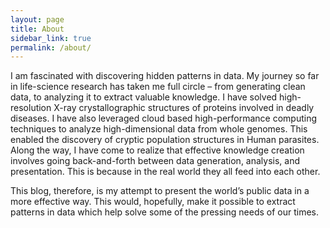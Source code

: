 ```yaml
---
layout: page
title: About
sidebar_link: true
permalink: /about/
---
```


I am fascinated with discovering hidden patterns in data. My journey so far in life-science research has taken me full circle – from generating clean data, to analyzing it to extract valuable knowledge. I have solved high-resolution X-ray crystallographic structures of proteins involved in deadly diseases. I have also leveraged cloud based high-performance computing techniques to analyze high-dimensional data from whole genomes. This enabled the discovery of cryptic population structures in Human parasites. Along the way, I have come to realize that effective knowledge creation involves going back-and-forth between data generation, analysis, and presentation. This is because in the real world they all feed into each other.

This blog, therefore, is my attempt to present the world’s public data in a more effective way. This would, hopefully, make it possible to extract patterns in data which help solve some of the pressing needs of our times.
